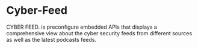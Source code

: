 # Cyber-Feed
CYBER FEED. is preconfigure embedded APIs that displays a comprehensive view about the cyber security feeds from different sources as well as the latest podcasts feeds.
